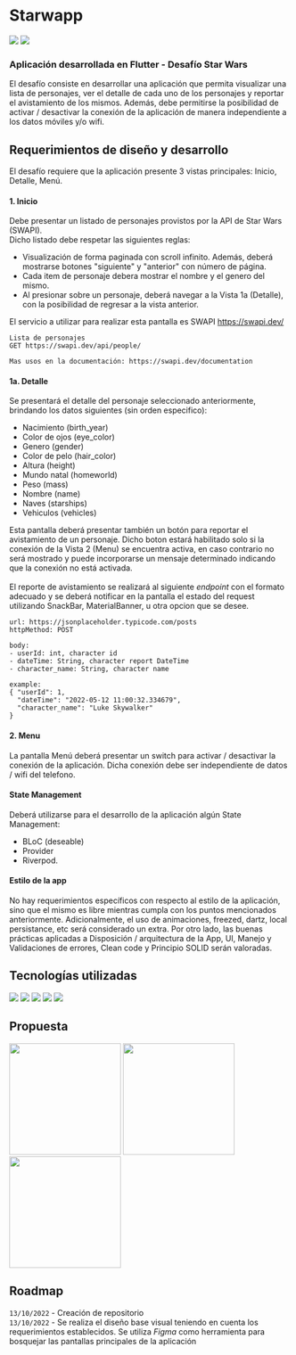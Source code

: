# Starwapp
![](https://img.shields.io/badge/Dart-0175C2?style=for-the-badge&logo=dart&logoColor=white)
![](https://img.shields.io/badge/Flutter-02569B?style=for-the-badge&logo=flutter&logoColor=white)
### Aplicación desarrollada en Flutter - Desafío Star Wars
El desafío consiste en desarrollar una aplicación que permita visualizar una lista de personajes, ver el detalle de cada uno de los personajes y reportar el avistamiento de los mismos. Además, debe permitirse la posibilidad de activar / desactivar la conexión de la aplicación de manera independiente a los datos móviles y/o wifi.

## Requerimientos de diseño y desarrollo
El desafío requiere que la aplicación presente 3 vistas principales: Inicio, Detalle, Menú.

#### 1. Inicio
Debe presentar un listado de personajes provistos por la API de Star Wars (SWAPI).<br>
Dicho listado debe respetar las siguientes reglas: 
- Visualización de forma paginada con scroll infinito. Además, deberá mostrarse botones "siguiente" y "anterior" con número de página.
- Cada item de personaje debera mostrar el nombre y el genero del mismo.
- Al presionar sobre un personaje, deberá navegar a la Vista 1a (Detalle), con la posibilidad de regresar a la vista anterior.

El servicio a utilizar para realizar esta pantalla es SWAPI  https://swapi.dev/

```
Lista de personajes
GET https://swapi.dev/api/people/

Mas usos en la documentación: https://swapi.dev/documentation
```

#### 1a. Detalle
Se presentará el detalle del personaje seleccionado anteriormente, brindando los datos siguientes (sin orden especifico):<br>

- Nacimiento (birth_year)
- Color de ojos (eye_color)
- Genero (gender)
- Color de pelo (hair_color)
- Altura (height)
- Mundo natal (homeworld)
- Peso (mass)
- Nombre (name)
- Naves (starships)
- Vehiculos (vehicles)

Esta pantalla deberá presentar también un botón para reportar el avistamiento de un personaje. Dicho boton estará habilitado solo si la conexión de la Vista 2 (Menu) se encuentra activa, en caso contrario no será mostrado y puede incorporarse un mensaje determinado indicando que la conexión no está activada.<br><br>
El reporte de avistamiento se realizará al siguiente *endpoint* con el formato adecuado y se deberá notificar en la pantalla el estado del request utilizando SnackBar, MaterialBanner, u otra opcion que se desee.

```
url: https://jsonplaceholder.typicode.com/posts
httpMethod: POST

body:
- userId: int, character id
- dateTime: String, character report DateTime
- character_name: String, character name

example:
{ "userId": 1,
  "dateTime": "2022-05-12 11:00:32.334679",
  "character_name": "Luke Skywalker"
}
```

#### 2. Menu
La pantalla Menú deberá presentar un switch para activar / desactivar la conexión de la aplicación. Dicha conexión debe ser independiente de datos / wifi del telefono.


#### State Management
Deberá utilizarse para el desarrollo de la aplicación algún State Management:<br>
- BLoC (deseable)
- Provider
- Riverpod.

#### Estilo de la app
No hay requerimientos específicos con respecto al estilo de la aplicación, sino que el mismo es libre mientras cumpla con los puntos mencionados anteriormente. Adicionalmente, el uso de animaciones, freezed, dartz, local persistance, etc será considerado un extra. Por otro lado, las buenas prácticas aplicadas a Disposición / arquitectura de la App, UI, Manejo y Validaciones de errores, Clean code y Principio SOLID serán valoradas.

## Tecnologías utilizadas
![](https://img.shields.io/badge/Dart-0175C2?style=for-the-badge&logo=dart&logoColor=white)
![](https://img.shields.io/badge/Flutter-02569B?style=for-the-badge&logo=flutter&logoColor=white)
![](https://img.shields.io/badge/VSCode-0078D4?style=for-the-badge&logo=visual%20studio%20code&logoColor=white)
![](https://img.shields.io/badge/Figma-F24E1E?style=for-the-badge&logo=figma&logoColor=white)
![](https://img.shields.io/badge/Google_Play-414141?style=for-the-badge&logo=google-play&logoColor=white)

## Propuesta
<p float="left">
  <img src="https://i.ibb.co/t3T6c9m/image.png" width="200px">
  <img src="https://i.ibb.co/7z4WLyp/image.png" width="200px">
  <img src="https://i.ibb.co/QJkyk0F/image.png" width="200px">
</p>

## Roadmap

`13/10/2022` - Creación de repositorio<br>
`13/10/2022` - Se realiza el diseño base visual teniendo en cuenta los requerimientos establecidos. Se utiliza *Figma* como herramienta para bosquejar las pantallas principales de la aplicación<br>
